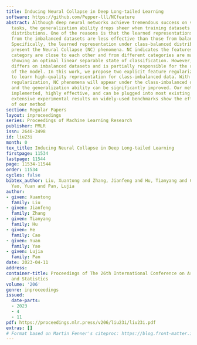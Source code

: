 ```yaml
---
title: Inducing Neural Collapse in Deep Long-tailed Learning
software: https://github.com/Pepper-lll/NCfeature
abstract: Although deep neural networks achieve tremendous success on various classification
  tasks, the generalization ability drops sheer when training datasets exhibit long-tailed
  distributions. One of the reasons is that the learned representations (i.e. features)
  from the imbalanced datasets are less effective than those from balanced datasets.
  Specifically, the learned representation under class-balanced distribution will
  present the Neural Collapse (NC) phenomena. NC indicates the features from the same
  category are close to each other and from different categories are maximally distant,
  showing an optimal linear separable state of classification. However, the pattern
  differs on imbalanced datasets and is partially responsible for the reduced performance
  of the model. In this work, we propose two explicit feature regularization terms
  to learn high-quality representation for class-imbalanced data. With the proposed
  regularization, NC phenomena will appear under the class-imbalanced distribution,
  and the generalization ability can be significantly improved. Our method is easily
  implemented, highly effective, and can be plugged into most existing methods. The
  extensive experimental results on widely-used benchmarks show the effectiveness
  of our method
section: Regular Papers
layout: inproceedings
series: Proceedings of Machine Learning Research
publisher: PMLR
issn: 2640-3498
id: liu23i
month: 0
tex_title: Inducing Neural Collapse in Deep Long-tailed Learning
firstpage: 11534
lastpage: 11544
page: 11534-11544
order: 11534
cycles: false
bibtex_author: Liu, Xuantong and Zhang, Jianfeng and Hu, Tianyang and Cao, He and
  Yao, Yuan and Pan, Lujia
author:
- given: Xuantong
  family: Liu
- given: Jianfeng
  family: Zhang
- given: Tianyang
  family: Hu
- given: He
  family: Cao
- given: Yuan
  family: Yao
- given: Lujia
  family: Pan
date: 2023-04-11
address:
container-title: Proceedings of The 26th International Conference on Artificial Intelligence
  and Statistics
volume: '206'
genre: inproceedings
issued:
  date-parts:
  - 2023
  - 4
  - 11
pdf: https://proceedings.mlr.press/v206/liu23i/liu23i.pdf
extras: []
# Format based on Martin Fenner's citeproc: https://blog.front-matter.io/posts/citeproc-yaml-for-bibliographies/
---
```

